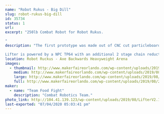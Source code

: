 ```yaml
---
name: "Robot Rukus - Big Dill"
slug: robot-rukus-big-dill
id: 35734
status: 1
url: 
excerpt: "250lb Combat Robot for Robot Rukus.

"
description: "The first prototype was made out of CNC cut particleboard to check the fit and overall scale before committing to getting the steel laser cut. 

Lifter is powered by a NPC TP64 with an additional 2 stage chain reduction to allows us to easily lift another 250lb robot."
location: Robot Ruckus - Axe Backwards Heavyweight Arena
images:
  - thumbnail: http://www.makerfaireorlando.com/wp-content/uploads/2019/08/28053530_10213142309646572_1376832192_n.png
    medium: http://www.makerfaireorlando.com/wp-content/uploads/2019/08/28053530_10213142309646572_1376832192_n.png
    large: http://www.makerfaireorlando.com/wp-content/uploads/2019/08/28053530_10213142309646572_1376832192_n.png
    full: http://www.makerfaireorlando.com/wp-content/uploads/2019/08/28053530_10213142309646572_1376832192_n.png
maker:
  - name: "Team Food Fight"
    description: "Combat Robotics Team."
photo_link: http://104.41.139.123/wp-content/uploads/2019/08/LifterV2.126-1024x576.jpg
last-exported: "07/04/2020 05:03:41 pm"
---
```


